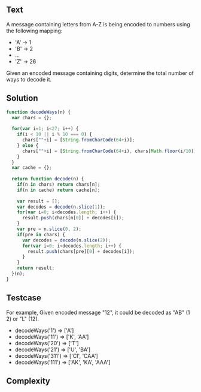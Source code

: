 ## Text
A message containing letters from A-Z is being encoded to numbers using the following mapping:
- 'A' -> 1
- 'B' -> 2
- ...
- 'Z' -> 26

Given an encoded message containing digits, determine the total number of ways to decode it.

## Solution
```javascript
function decodeWays(n) {
  var chars = {};
  
  for(var i=1; i<27; i++) {
    if(i < 10 || i % 10 === 0) {
      chars[""+i] = [String.fromCharCode(64+i)];
    } else {
      chars[""+i] = [String.fromCharCode(64+i), chars[Math.floor(i/10)]+chars[i%10]];
    }
  }
  var cache = {};
  
  return function decode(n) {
    if(n in chars) return chars[n];
    if(n in cache) return cache[n];
    
    var result = [];
    var decodes = decode(n.slice(1));
    for(var i=0; i<decodes.length; i++) {
      result.push(chars[n[0]] + decodes[i]);
    }
    var pre = n.slice(0, 2);
    if(pre in chars) {
      var decodes = decode(n.slice(2));
      for(var i=0; i<decodes.length; i++) {
        result.push(chars[pre][0] + decodes[i]);
      }
    }
    return result;
  }(n);
}
```

## Testcase
For example, Given encoded message "12", it could be decoded as "AB" (1 2) or "L" (12).

- decodeWays('1') => ['A']
- decodeWays('11') => ['K', 'AA']
- decodeWays('20') => ['T']
- decodeWays('21') => ['U', 'BA']
- decodeWays('311') => ['CI', 'CAA']
- decodeWays('111') => ['AK', 'KA', 'AAA']

## Complexity





